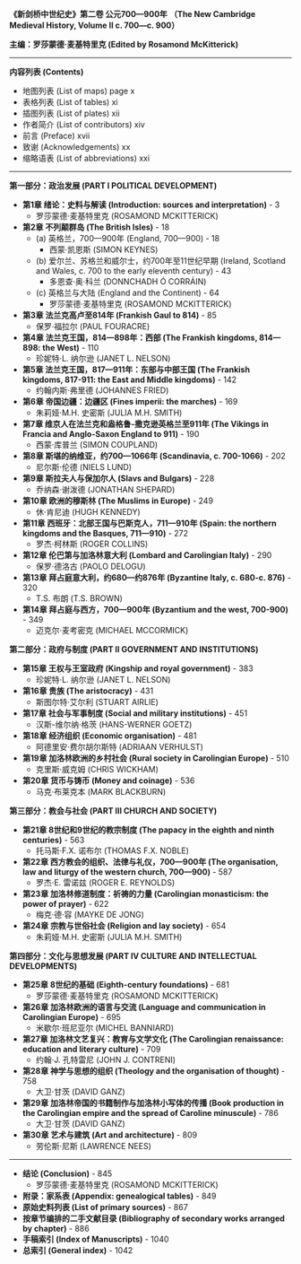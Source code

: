 **《新剑桥中世纪史》第二卷 公元700—900年**
**（The New Cambridge Medieval History, Volume II c. 700—c. 900）**

**主编：罗莎蒙德·麦基特里克 (Edited by Rosamond McKitterick)**

---

**内容列表 (Contents)**

*   地图列表 (List of maps) page x
*   表格列表 (List of tables) xi
*   插图列表 (List of plates) xii
*   作者简介 (List of contributors) xiv
*   前言 (Preface) xvii
*   致谢 (Acknowledgements) xx
*   缩略语表 (List of abbreviations) xxi

---

**第一部分：政治发展 (PART I POLITICAL DEVELOPMENT)**

*   **第1章 绪论：史料与解读 (Introduction: sources and interpretation)** - 3
    *   罗莎蒙德·麦基特里克 (ROSAMOND MCKITTERICK)
*   **第2章 不列颠群岛 (The British Isles)** - 18
    *   (a) 英格兰，700—900年 (England, 700—900) - 18
        *   西蒙·凯恩斯 (SIMON KEYNES)
    *   (b) 爱尔兰、苏格兰和威尔士，约700年至11世纪早期 (Ireland, Scotland and Wales, c. 700 to the early eleventh century) - 43
        *   多恩查·奥·科兰 (DONNCHADH Ó CORRÁIN)
    *   (c) 英格兰与大陆 (England and the Continent) - 64
        *   罗莎蒙德·麦基特里克 (ROSAMOND MCKITTERICK)
*   **第3章 法兰克高卢至814年 (Frankish Gaul to 814)** - 85
    *   保罗·福拉尔 (PAUL FOURACRE)
*   **第4章 法兰克王国，814—898年：西部 (The Frankish kingdoms, 814—898: the West)** - 110
    *   珍妮特·L. 纳尔逊 (JANET L. NELSON)
*   **第5章 法兰克王国，817—911年：东部与中部王国 (The Frankish kingdoms, 817-911: the East and Middle kingdoms)** - 142
    *   约翰内斯·弗里德 (JOHANNES FRIED)
*   **第6章 帝国边疆：边疆区 (Fines imperii: the marches)** - 169
    *   朱莉娅·M.H. 史密斯 (JULIA M.H. SMITH)
*   **第7章 维京人在法兰克和盎格鲁-撒克逊英格兰至911年 (The Vikings in Francia and Anglo-Saxon England to 911)** - 190
    *   西蒙·库普兰 (SIMON COUPLAND)
*   **第8章 斯堪的纳维亚，约700—1066年 (Scandinavia, c. 700-1066)** - 202
    *   尼尔斯·伦德 (NIELS LUND)
*   **第9章 斯拉夫人与保加尔人 (Slavs and Bulgars)** - 228
    *   乔纳森·谢泼德 (JONATHAN SHEPARD)
*   **第10章 欧洲的穆斯林 (The Muslims in Europe)** - 249
    *   休·肯尼迪 (HUGH KENNEDY)
*   **第11章 西班牙：北部王国与巴斯克人，711—910年 (Spain: the northern kingdoms and the Basques, 711—910)** - 272
    *   罗杰·柯林斯 (ROGER COLLINS)
*   **第12章 伦巴第与加洛林意大利 (Lombard and Carolingian Italy)** - 290
    *   保罗·德洛古 (PAOLO DELOGU)
*   **第13章 拜占庭意大利，约680—约876年 (Byzantine Italy, c. 680-c. 876)** - 320
    *   T.S. 布朗 (T.S. BROWN)
*   **第14章 拜占庭与西方，700—900年 (Byzantium and the west, 700-900)** - 349
    *   迈克尔·麦考密克 (MICHAEL MCCORMICK)

**第二部分：政府与制度 (PART II GOVERNMENT AND INSTITUTIONS)**

*   **第15章 王权与王室政府 (Kingship and royal government)** - 383
    *   珍妮特·L. 纳尔逊 (JANET L. NELSON)
*   **第16章 贵族 (The aristocracy)** - 431
    *   斯图尔特·艾尔利 (STUART AIRLIE)
*   **第17章 社会与军事制度 (Social and military institutions)** - 451
    *   汉斯-维尔纳·格茨 (HANS-WERNER GOETZ)
*   **第18章 经济组织 (Economic organisation)** - 481
    *   阿德里安·费尔胡尔斯特 (ADRIAAN VERHULST)
*   **第19章 加洛林欧洲的乡村社会 (Rural society in Carolingian Europe)** - 510
    *   克里斯·威克姆 (CHRIS WICKHAM)
*   **第20章 货币与铸币 (Money and coinage)** - 536
    *   马克·布莱克本 (MARK BLACKBURN)

**第三部分：教会与社会 (PART III CHURCH AND SOCIETY)**

*   **第21章 8世纪和9世纪的教宗制度 (The papacy in the eighth and ninth centuries)** - 563
    *   托马斯·F.X. 诺布尔 (THOMAS F.X. NOBLE)
*   **第22章 西方教会的组织、法律与礼仪，700—900年 (The organisation, law and liturgy of the western church, 700—900)** - 587
    *   罗杰·E. 雷诺兹 (ROGER E. REYNOLDS)
*   **第23章 加洛林修道制度：祈祷的力量 (Carolingian monasticism: the power of prayer)** - 622
    *   梅克·德·容 (MAYKE DE JONG)
*   **第24章 宗教与世俗社会 (Religion and lay society)** - 654
    *   朱莉娅·M.H. 史密斯 (JULIA M.H. SMITH)

**第四部分：文化与思想发展 (PART IV CULTURE AND INTELLECTUAL DEVELOPMENTS)**

*   **第25章 8世纪的基础 (Eighth-century foundations)** - 681
    *   罗莎蒙德·麦基特里克 (ROSAMOND MCKITTERICK)
*   **第26章 加洛林欧洲的语言与交流 (Language and communication in Carolingian Europe)** - 695
    *   米歇尔·班尼亚尔 (MICHEL BANNIARD)
*   **第27章 加洛林文艺复兴：教育与文学文化 (The Carolingian renaissance: education and literary culture)** - 709
    *   约翰·J. 孔特雷尼 (JOHN J. CONTRENI)
*   **第28章 神学与思想的组织 (Theology and the organisation of thought)** - 758
    *   大卫·甘茨 (DAVID GANZ)
*   **第29章 加洛林帝国的书籍制作与加洛林小写体的传播 (Book production in the Carolingian empire and the spread of Caroline minuscule)** - 786
    *   大卫·甘茨 (DAVID GANZ)
*   **第30章 艺术与建筑 (Art and architecture)** - 809
    *   劳伦斯·尼斯 (LAWRENCE NEES)

---

*   **结论 (Conclusion)** - 845
    *   罗莎蒙德·麦基特里克 (ROSAMOND MCKITTERICK)
*   **附录：家系表 (Appendix: genealogical tables)** - 849
*   **原始史料列表 (List of primary sources)** - 867
*   **按章节编排的二手文献目录 (Bibliography of secondary works arranged by chapter)** - 886
*   **手稿索引 (Index of Manuscripts)** - 1040
*   **总索引 (General index)** - 1042
